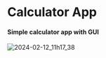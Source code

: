 # Calculator App
#### Simple calculator app with GUI
![2024-02-12_11h17_38](https://github.com/Romanhan/Calculator/assets/65030995/2c638805-8e96-4ea0-b103-6633333f907b)
